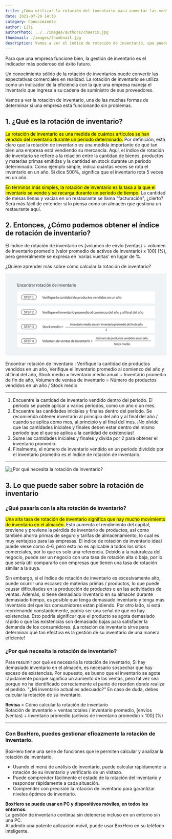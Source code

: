 ```yaml
---
title: ¿Cómo utilizar la rotación del inventario para aumentar las ventas?
date: 2021-07-29 14:30
category: Conocimiento
author: Lili
authorPhoto: ../../images/authors/chaerim.jpg
thumbnail: ./images/thumbnail.jpg
description: Vamos a ver el índice de rotación de inventario, que puede determinar si su negocio está funcionando bien.
---
```

Para que una empresa funcione bien, la gestión de inventario es el indicador más poderoso del éxito futuro.

Un conocimiento sólido de la rotación de inventarios puede convertir las expectativas comerciales en realidad. La rotación de inventario se utiliza como un indicador de la eficiencia con la que una empresa maneja el inventario que ingresa a su cadena de suministro de sus proveedores.

Vamos a ver la rotación de inventario, una de las muchas formas de determinar si una empresa está funcionando sin problemas.

## 1. ¿Qué es la rotación de inventario?

<mark>La rotación de inventario es una medida de cuántos artículos se han vendido del inventario durante un período determinado.</mark> Por definición, está claro que la rotación de inventario es una medida importante de qué tan bien una empresa está vendiendo su mercancía. Aquí, el índice de rotación de inventario se refiere a la relación entre la cantidad de bienes, productos y materias primas emitidas y la cantidad en stock durante un período determinado. Como ejemplo simple, indica cuántas veces se rota el inventario en un año. Si dice 500%, significa que el inventario rota 5 veces en un año.

<mark>En términos más simples, la rotación de inventario es la tasa a la que el inventario se vende y se recarga durante un período de tiempo.</mark> La cantidad de mesas llenas y vacías en un restaurante se llama "facturación", ¿cierto? Será más fácil de entender si lo piensa como un almacén que gestiona un restaurante aquí.

## 2. Entonces, ¿Cómo podemos obtener el índice de rotación de inventario?

El índice de rotación de inventario es [volumen de envío (ventas) ÷ volumen de inventario promedio (valor promedio de activos de inventario) x 100] (%), pero generalmente se expresa en 'varias vueltas' en lugar de %.

¿Quiere aprender más sobre cómo calcular la rotación de inventario?

![Encontrar rotación de inventario](./images/1.png)

<invisible>
Encontrar rotación de Inventario : Verifique la cantidad de productos vendidos en un año, Verifique el inventario promedio al comienzo del año y al final del año, Stock medio = Inventario medio anual + Inventario promedio de fin de año, Volumen de ventas de inventario = Número de productos vendidos en un año / Stock medio
</invisible>

---

1. Encuentre la cantidad de inventario vendido dentro del período.
<gray-text>El período se puede aplicar a varios períodos, como un año o un mes.</gray-text>
2. Encuentre las cantidades iniciales y finales dentro del período.
<gray-text>Se recomienda obtener inventario al principio del año y al final del año / cuando se aplica como mes, al principio y al final del mes. ¡No olvide que las cantidades iniciales y finales deben estar dentro del mismo período que el que se aplica a la cantidad de existencias!</gray-text>
3. Sume las cantidades iniciales y finales y divida por 2 para obtener el inventario promedio.
4. Finalmente, el número de inventario vendido en un período dividido por el inventario promedio es el índice de rotación de inventario.

---

![¿Por qué necesita la rotación de inventario?](./images/2.jpg)

## 3. Lo que puede saber sobre la rotación de inventario

### ¿Qué pasaría con la alta rotación de inventario?

<mark>Una alta tasa de rotación de inventario significa que hay mucho movimiento de inventario en el almacén.</mark> Esto aumenta el rendimiento del capital, previene y previene la pérdida de inventario de productos, así como también ahorra primas de seguro y tarifas de almacenamiento, lo cual es muy ventajoso para las empresas. El índice de rotación de inventario ideal puede verse como 4-6, pero esto no es aplicable a todos los sitios comerciales, por lo que es solo una referencia. Debido a la naturaleza del negocio, puede ser un negocio con una tasa de rotación alta o baja, por lo que sería útil compararlo con empresas que tienen una tasa de rotación similar a la suya.

Sin embargo, si el índice de rotación de inventario es excesivamente alto, puede ocurrir una escasez de materias primas / productos, lo que puede causar dificultades en la producción de productos o en las actividades de ventas. Además, si tiene demasiado inventario en su almacén durante demasiado tiempo, es posible que tenga demasiado inventario y tenga más inventario del que los consumidores están pidiendo. Por otro lado, si está reordenando constantemente, podría ser una señal de que no hay existencias. Esto podría significar que el producto se agota demasiado rápido o que las existencias son demasiado bajas para satisfacer la demanda de los consumidores. ¡La rotación de inventario sirve para determinar qué tan efectiva es la gestión de su inventario de una manera eficiente!

### ¿Por qué necesita la rotación de inventario?

Para resumir por qué es necesaria la rotación de inventario, Si hay demasiado inventario en el almacén, es necesario sospechar que hay exceso de existencias. Por supuesto, es bueno que el inventario se agote rápidamente porque significa un aumento de las ventas, pero tal vez sea porque no ha identificado correctamente el punto de reorden donde realiza el pedido. "¿Mi inventario actual es adecuado?" En caso de duda, debes calcular la rotación de su inventario.

<tip-box>

**Revisa** > Cómo calcular la rotación de inventario<br/>
Rotación de inventario = ventas totales / inventario promedio, [envíos (ventas) ÷ inventario promedio (activos de inventario promedio) x 100] (%)

</tip-box>

---

### Con BoxHero, puedes gestionar eficazmente la rotación de inventario.

BoxHero tiene una serie de funciones que le permiten calcular y analizar la rotación de inventario.

- Usando el menú de análisis de inventario, puede calcular rápidamente la rotación de su inventario y verificarlo de un vistazo.
- Puede comprender fácilmente el estado de la rotación del inventario y responder rápidamente a cada situación.
- Comprender con precisión la rotación de inventario para garantizar niveles óptimos de inventario.

<tip-box>

**BoxHero se puede usar en PC y dispositivos móviles, en todos los entornos.**<br/>
La gestión de inventario continúa sin detenerse incluso en un entorno sin una PC.<br/>
Al admitir una potente aplicación móvil, puede usar BoxHero en su teléfono inteligente.

</tip-box>
